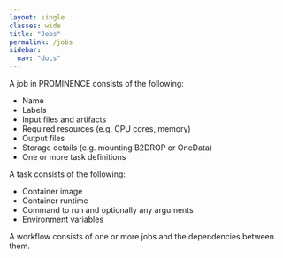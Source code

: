 ```yaml
---
layout: single
classes: wide
title: "Jobs"
permalink: /jobs
sidebar:
  nav: "docs"
---
```


A job in PROMINENCE consists of the following:
* Name
* Labels
* Input files and artifacts
* Required resources (e.g. CPU cores, memory)
* Output files
* Storage details (e.g. mounting B2DROP or OneData)
* One or more task definitions

A task consists of the following:
* Container image
* Container runtime
* Command to run and optionally any arguments
* Environment variables

A workflow consists of one or more jobs and the dependencies between them.
